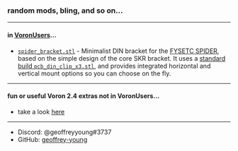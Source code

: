 ### random mods, bling, and so on...

---

#### in [VoronUsers](https://github.com/VoronDesign/VoronUsers)...

* [`spider_bracket.stl`](https://github.com/geoffrey-young/VoronUsers/tree/geoffrey-young-spider_bracket/printer_mods/geoffreyyoung/spider_bracket) - Minimalist DIN bracket for the [FYSETC SPIDER](https://wiki.fysetc.com/Spider/), based on the simple design of the core SKR bracket.  It uses a [standard build `pcb_din_clip_x3.stl`](https://github.com/VoronDesign/Voron-2/blob/Voron2.4/STLs/VORON2.4/Electronics_Compartment/DIN_Brackets/pcb_din_clip_x3.stl), and provides integrated horizontal and vertical mount options so you can choose on the fly.

---

#### fun or useful Voron 2.4 extras not in VoronUsers... 
* take a look [here](https://github.com/geoffrey-young/3D-Printing/tree/main/models/voron/2.4)

---

* Discord: @geoffreyyoung#3737
* GitHub: [geoffrey-young](https://github.com/geoffrey-young/)

